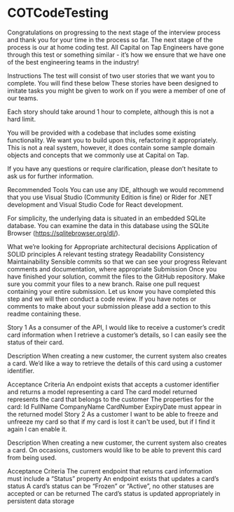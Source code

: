 # COTCodeTesting
Congratulations on progressing to the next stage of the interview process and thank you for your time in the process so far. The next stage of the process is our at home coding test. All Capital on Tap Engineers have gone through this test or something similar - it’s how we ensure that we have one of the best engineering teams in the industry!

Instructions
The test will consist of two user stories that we want you to complete. You will find these below These stories have been designed to imitate tasks you might be given to work on if you were a member of one of our teams.

Each story should take around 1 hour to complete, although this is not a hard limit.

You will be provided with a codebase that includes some existing functionality. We want you to build upon this, refactoring it appropriately. This is not a real system, however, it does contain some sample domain objects and concepts that we commonly use at Capital on Tap.

If you have any questions or require clarification, please don’t hesitate to ask us for further information.

Recommended Tools
You can use any IDE, although we would recommend that you use Visual Studio (Community Edition is fine) or Rider for .NET development and Visual Studio Code for React development.

For simplicity, the underlying data is situated in an embedded SQLite database. You can examine the data in this database using the SQLite Browser (https://sqlitebrowser.org/dl/).

What we’re looking for
Appropriate architectural decisions
Application of SOLID principles
A relevant testing strategy
Readability
Consistency
Maintainability
Sensible commits so that we can see your progress
Relevant comments and documentation, where appropriate
Submission
Once you have finished your solution, commit the files to the GitHub repository. Make sure you commit your files to a new branch. Raise one pull request containing your entire submission. Let us know you have completed this step and we will then conduct a code review. If you have notes or comments to make about your submission please add a section to this readme containing these.

Story 1
As a consumer of the API, I would like to receive a customer’s credit card information when I retrieve a customer’s details, so I can easily see the status of their card.

Description
When creating a new customer, the current system also creates a card. We’d like a way to retrieve the details of this card using a customer identifier.

Acceptance Criteria
An endpoint exists that accepts a customer identifier and returns a model representing a card
The card model returned represents the card that belongs to the customer
The properties for the card:
Id
FullName
CompanyName
CardNumber
ExpiryDate must appear in the returned model
Story 2
As a customer I want to be able to freeze and unfreeze my card so that if my card is lost it can't be used, but if I find it again I can enable it.

Description
When creating a new customer, the current system also creates a card. On occasions, customers would like to be able to prevent this card from being used.

Acceptance Criteria
The current endpoint that returns card information must include a “Status” property
An endpoint exists that updates a card’s status
A card’s status can be “Frozen” or “Active”, no other statuses are accepted or can be returned
The card’s status is updated appropriately in persistent data storage

